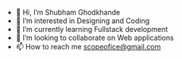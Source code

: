 - 👋 Hi, I’m Shubham Ghodkhande
- 👀 I’m interested in Designing and Coding
- 🌱 I’m currently learning Fullstack development
- 💞️ I’m looking to collaborate on Web applications
- 📫 How to reach me scopeofice@gmail.com

<!---
scopeofice/scopeofice is a ✨ special ✨ repository because its `README.md` (this file) appears on your GitHub profile.
You can click the Preview link to take a look at your changes.
--->
